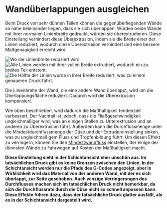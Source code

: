 Wandüberlappungen ausgleichen
====
Beim Druck von sehr dünnen Teilen können die gegenüberliegenden Wände so nahe beieinander liegen, dass sie sich überlappen. Würden beide Wände mit ihrer normalen Linienbreite gedruckt, würden sie überextrudieren. Diese Einstellung verhindert diese Überextrusion, indem sie die Breite einer der Linien reduziert, wodurch diese Überextrusion verhindert und eine bessere Maßgenauigkeit erreicht wird.

![Wo die Linienbreite reduziert wird](../../../articles/images/travel_compensate_overlapping_walls_enabled_schematic.svg)
![Alle Linien werden mit ihrer vollen Breite extrudiert, wodurch ein zu breites Teil entsteht.](../../../articles/images/travel_compensate_overlapping_walls_enabled_disabled.png)
![Die Hälfte der Linien wurde in ihrer Breite reduziert, was zu einem genaueren Druck führt.](../../../articles/images/travel_compensate_overlapping_walls_enabled_enabled.png)

Die Linienbreite der Wand, die eine andere Wand überlappt, wird um die Überlappungsfläche reduziert. Dadurch wird die Überextrusion kompensiert.

Wie oben beschrieben, wird dadurch die Maßhaltigkeit tendenziell verbessert. Der Nachteil ist jedoch, dass die Fließgeschwindigkeit ungleichmäßiger wird, was an einigen Stellen zu Unterextrusion und an anderen zu Überextrusion führt. Außerdem kann die Durchflussmenge unter die Mindestdurchflussmenge der Düse und der Extrudereinstellung sinken, was zu ungleichmäßigem Fluss und Tropfenbildung führt. Um diesen Effekt zu verringern, können Sie den [Mindestwandfluss](wall_min_flow.md) einstellen, der einige der dünnsten Wände zu Fahrwegen auf Kosten der Maßhaltigkeit macht.

**Diese Einstellung sieht in der Schichtansicht eher unschön aus. Im tatsächlichen Druck gibt es keine Grenzen zwischen den Linien. In der Schichtansicht werden nur die Pfade des G-Codes angezeigt, aber in Wirklichkeit wird das Material von der anderen Wand, mit der es sich überlappt, zur Seite geschoben. Auch winzige Verringerungen des Durchflusses machen sich im tatsächlichen Druck nicht bemerkbar, da sich die Durchflussrate durch die Düse nicht so schnell anpassen kann. Diese Effekte führen dazu, dass der tatsächliche Druck glatter ausfällt, als es in der Schichtansicht dargestellt wird.**